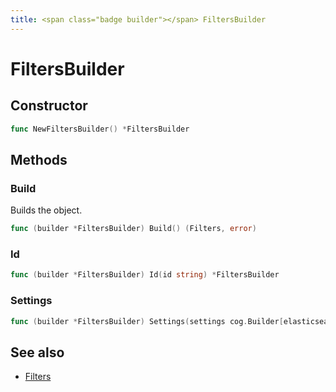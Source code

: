 ```yaml
---
title: <span class="badge builder"></span> FiltersBuilder
---
```

# <span class="badge builder"></span> FiltersBuilder

## Constructor

```go
func NewFiltersBuilder() *FiltersBuilder
```
## Methods

### <span class="badge object-method"></span> Build

Builds the object.

```go
func (builder *FiltersBuilder) Build() (Filters, error)
```

### <span class="badge object-method"></span> Id

```go
func (builder *FiltersBuilder) Id(id string) *FiltersBuilder
```

### <span class="badge object-method"></span> Settings

```go
func (builder *FiltersBuilder) Settings(settings cog.Builder[elasticsearch.ElasticsearchFiltersSettings]) *FiltersBuilder
```

## See also

 * <span class="badge object-type-struct"></span> [Filters](./object-Filters.md)
